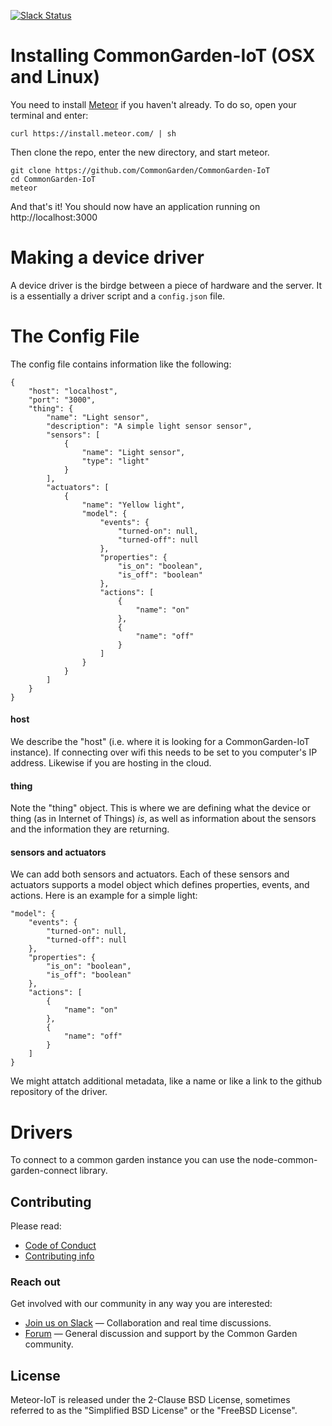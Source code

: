 [![Slack Status](http://slack.commongarden.org/badge.svg)](http://slack.commongarden.org)

# Installing CommonGarden-IoT (OSX and Linux)

You need to install [Meteor](https://www.meteor.com/) if you haven't already. To do so, open your terminal and enter:
```
curl https://install.meteor.com/ | sh
```

Then clone the repo, enter the new directory, and start meteor.

```
git clone https://github.com/CommonGarden/CommonGarden-IoT
cd CommonGarden-IoT
meteor
```

And that's it! You should now have an application running on http://localhost:3000

# Making a device driver
A device driver is the birdge between a piece of hardware and the server. It is a essentially a driver script and a `config.json` file. 

# The Config File
The config file contains information like the following:

```
{
    "host": "localhost",
    "port": "3000",
    "thing": {
        "name": "Light sensor",
        "description": "A simple light sensor sensor",
        "sensors": [
            {
                "name": "Light sensor",
                "type": "light"
            }
        ],
        "actuators": [
            {
                "name": "Yellow light",
                "model": {
                    "events": {
                        "turned-on": null,
                        "turned-off": null
                    },
                    "properties": {
                        "is_on": "boolean",
                        "is_off": "boolean"
                    },
                    "actions": [
                        {
                            "name": "on"
                        },
                        {
                            "name": "off"
                        }
                    ]
                }
            }
        ]
    }
}

```

#### host
We describe the "host" (i.e. where it is looking for a CommonGarden-IoT instance). If connecting over wifi this needs to be set to you computer's IP address. Likewise if you are hosting in the cloud.

#### thing
Note the "thing" object. This is where we are defining what the device or thing (as in Internet of Things) *is*, as well as information about the sensors and the information they are returning. 

#### sensors and actuators
We can add both sensors and actuators. Each of these sensors and actuators supports a model object which defines properties, events, and actions. Here is an example for a simple light:

```
"model": {
    "events": {
        "turned-on": null,
        "turned-off": null
    },
    "properties": {
        "is_on": "boolean",
        "is_off": "boolean"
    },
    "actions": [
        {
            "name": "on"
        },
        {
            "name": "off"
        }
    ]
}
```

We might attatch additional metadata, like a name or like a link to the github repository of the driver.

# Drivers

To connect to a common garden instance you can use the node-common-garden-connect library.

## Contributing

Please read:
* [Code of Conduct](https://github.com/CommonGarden/Organization/blob/master/code-of-conduct.md)
* [Contributing info](https://github.com/CommonGarden/Organization/blob/master/contributing.md)

### Reach out
Get involved with our community in any way you are interested:

* [Join us on Slack](http://slack.commongarden.org) — Collaboration and real time discussions.
* [Forum](http://forum.commongarden.org/) — General discussion and support by the Common Garden community.

## License

Meteor-IoT is released under the 2-Clause BSD License, sometimes referred to as the "Simplified BSD License" or the "FreeBSD License". 
